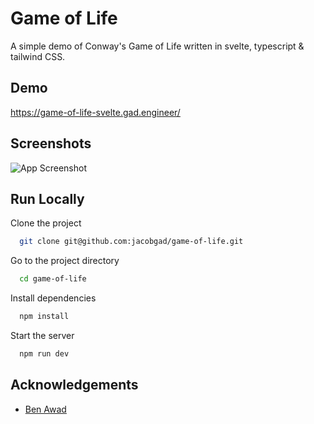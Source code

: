 
# Game of Life

A simple demo of Conway's Game of Life written in svelte, typescript & tailwind CSS.

## Demo

https://game-of-life-svelte.gad.engineer/


## Screenshots

![App Screenshot](https://res.cloudinary.com/dwkzmlsra/image/upload/v1655882556/GameOfLife/Screenshot_2022-06-22_172229_qelw7s.png)


## Run Locally

Clone the project

```bash
  git clone git@github.com:jacobgad/game-of-life.git
```

Go to the project directory

```bash
  cd game-of-life
```

Install dependencies

```bash
  npm install
```

Start the server

```bash
  npm run dev
```


## Acknowledgements

 - [Ben Awad](https://www.youtube.com/watch?v=DvVt11mPuM0&t=1408s)
